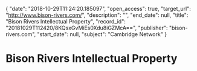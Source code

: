 {
  "date": "2018-10-29T11:24:20.185097", 
  "open_access": true, 
  "target_url": "http://www.bison-rivers.com/", 
  "description": "", 
  "end_date": null, 
  "title": "Bison Rivers Intellectual Property", 
  "record_id": "20181029T112420/8KQsxGvMiEs0Xdu8iGZMcA==", 
  "publisher": "bison-rivers.com", 
  "start_date": null, 
  "subject": "Cambridge Network"
}

# Bison Rivers Intellectual Property

